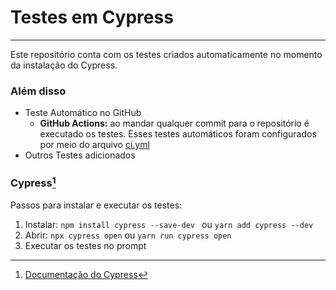# Testes em Cypress

---

Este repositório conta com os testes criados automaticamente no momento da instalação do Cypress.

### Além disso

- Teste Automático no GitHub
  - **GitHub Actions:** ao mandar qualquer commit para o repositório é executado os testes. Esses testes automáticos foram configurados por meio do arquivo [ci.yml](https://github.com/limajonatas/tests_with_cypress/blob/main/.github/workflows/ci.yml)
- Outros Testes adicionados

### Cypress[^1]

Passos para instalar e executar os testes:

1. Instalar: ```npm install cypress --save-dev ``` ou ``` yarn add cypress --dev ```
2. Abrir: ```npx cypress open``` ou ```yarn run cypress open```
3. Executar os testes no prompt

[^1]: [Documentação do Cypress](https://docs.cypress.io/guides/getting-started/installing-cypress)
